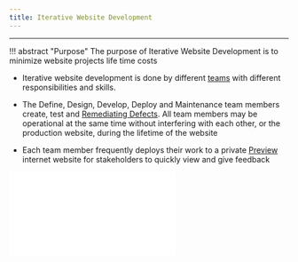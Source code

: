 ```yaml
---
title: Iterative Website Development
---
```


---

!!! abstract "Purpose"
    The purpose of Iterative Website Development is to minimize website projects life time costs

- Iterative website development is done by different [teams](team_overview.md) with different responsibilities and skills.
 
- The Define, Design, Develop, Deploy and Maintenance team members create, test and [Remediating Defects](defect_remediation_cost.md)​. All team members may be operational at the same time without interfering with each other, or the production website, during the lifetime of the website

- Each team member frequently deploys their work to a private [Preview](preview.md) internet website for stakeholders to quickly view and give feedback 

![remediation](remediation.md)
	

